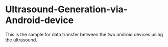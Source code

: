 # Ultrasound-Generation-via-Android-device
This is the sample for data transfer between the two android devices using the ultrasound.
